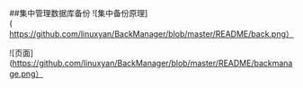 ##集中管理数据库备份
![集中备份原理](https://github.com/linuxyan/BackManager/blob/master/README/back.png）

![页面](https://github.com/linuxyan/BackManager/blob/master/README/backmanage.png）


